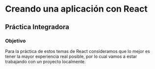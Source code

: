 # Creando una aplicación con React


## Práctica Integradora



### Objetivo

Para la práctica de estos temas de React consideramos que lo mejor es tener la mayor
experiencia real posible, por lo cual vamos a estar trabajando con un proyecto localmente.


